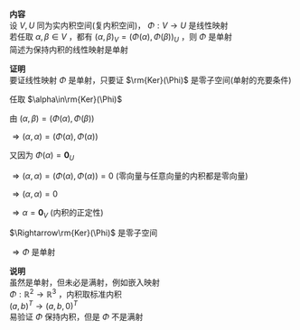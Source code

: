 **内容**  
设 $V,U$ 同为实内积空间(复内积空间)， $\Phi:V\to U$ 是线性映射  
若任取 $\alpha,\beta\in V$ ，都有 $(\alpha,\beta)_V=(\Phi(\alpha),\Phi(\beta))_U$ ，则 $\Phi$ 是单射  
简述为保持内积的线性映射是单射  
  
**证明**  
要证线性映射 $\Phi$ 是单射，只要证 $\rm{Ker}(\Phi)$ 是零子空间(单射的充要条件)  
  
任取 $\alpha\in\rm{Ker}(\Phi)$  
  
由 $(\alpha,\beta)=(\Phi(\alpha),\Phi(\beta))$  
  
 $\Rightarrow(\alpha,\alpha)=(\Phi(\alpha),\Phi(\alpha))$  
  
又因为 $\Phi(\alpha)=\mathbf0_U$  
  
 $\Rightarrow(\alpha,\alpha)=(\Phi(\alpha),\Phi(\alpha))=0$ (零向量与任意向量的内积都是零向量)  
  
 $\Rightarrow(\alpha,\alpha)=0$  
  
 $\Rightarrow\alpha=\mathbf0_V$ (内积的正定性)  
  
 $\Rightarrow\rm{Ker}(\Phi)$ 是零子空间  
  
 $\Rightarrow\Phi$ 是单射  
  
**说明**  
虽然是单射，但未必是满射，例如嵌入映射  
 $\Phi:\mathbb{R}^2\to\mathbb{R}^3$ ，内积取标准内积  
 $(a,b)^T\to(a,b,0)^T$  
易验证 $\Phi$ 保持内积，但是 $\Phi$ 不是满射  
